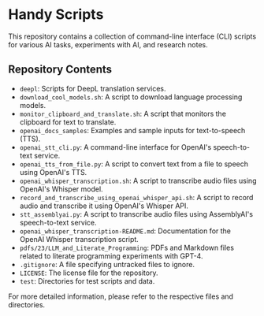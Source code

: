 # Handy Scripts

This repository contains a collection of command-line interface (CLI) scripts for various AI tasks, experiments with AI, and research notes. 

## Repository Contents

- `deepl`: Scripts for DeepL translation services.
- `download_cool_models.sh`: A script to download language processing models.
- `monitor_clipboard_and_translate.sh`: A script that monitors the clipboard for text to translate.
- `openai_docs_samples`: Examples and sample inputs for text-to-speech (TTS).
- `openai_stt_cli.py`: A command-line interface for OpenAI's speech-to-text service.
- `openai_tts_from_file.py`: A script to convert text from a file to speech using OpenAI's TTS.
- `openai_whisper_transcription.sh`: A script to transcribe audio files using OpenAI's Whisper model.
- `record_and_transcribe_using_openai_whisper_api.sh`: A script to record audio and transcribe it using OpenAI's Whisper API.
- `stt_assemblyai.py`: A script to transcribe audio files using AssemblyAI's speech-to-text service.
- `openai_whisper_transcription-README.md`: Documentation for the OpenAI Whisper transcription script.
- `pdfs/23/LLM_and_Literate_Programming`: PDFs and Markdown files related to literate programming experiments with GPT-4.
- `.gitignore`: A file specifying untracked files to ignore.
- `LICENSE`: The license file for the repository.
- `test`: Directories for test scripts and data.

For more detailed information, please refer to the respective files and directories.
